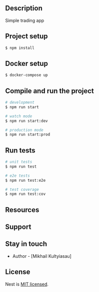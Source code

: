 ## Description

Simple trading app

## Project setup

```bash
$ npm install
```

## Docker setup
```bash
$ docker-compose up
```

## Compile and run the project

```bash
# development
$ npm run start

# watch mode
$ npm run start:dev

# production mode
$ npm run start:prod
```

## Run tests

```bash
# unit tests
$ npm run test

# e2e tests
$ npm run test:e2e

# test coverage
$ npm run test:cov
```

## Resources

## Support

## Stay in touch

- Author - [Mikhail Kultyiasau]

## License

Nest is [MIT licensed](https://github.com/nestjs/nest/blob/master/LICENSE).
